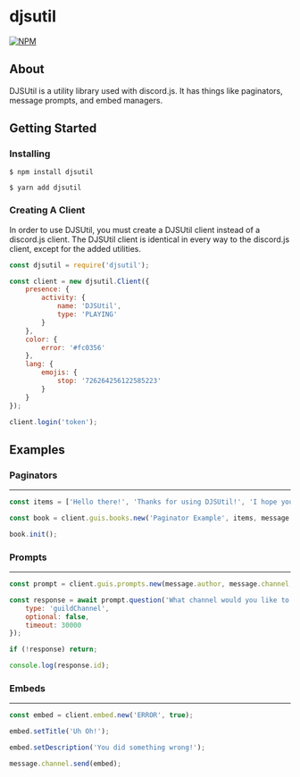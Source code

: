 # djsutil

[![NPM](https://nodei.co/npm/djsutil.png)](https://nodei.co/npm/djsutil/)

## About <a name = "about"></a>

DJSUtil is a utility library used with discord.js. It has things like paginators, message prompts, and embed managers.

## Getting Started <a name = "getting_started"></a>

### Installing

```
$ npm install djsutil
```

```
$ yarn add djsutil
```

### Creating A Client

In order to use DJSUtil, you must create a DJSUtil client instead of a discord.js client. The DJSUtil client is identical in every way to the discord.js client, except for the added utilities.

```js
const djsutil = require('djsutil');

const client = new djsutil.Client({
    presence: {
        activity: {
            name: 'DJSUtil',
            type: 'PLAYING'
        }
    },
    color: {
        error: '#fc0356'
    },
    lang: {
        emojis: {
            stop: '726264256122585223'
        }
    }
});

client.login('token');
```

## Examples

### Paginators

---

```js
const items = ['Hello there!', 'Thanks for using DJSUtil!', 'I hope you find it useful!'];

const book = client.guis.books.new('Paginator Example', items, message.author, message.channel, 1, false, 'SUCCESS', message.guild);

book.init();
```

### Prompts

---

```js
const prompt = client.guis.prompts.new(message.author, message.channel, 'BASIC', message.guild);

const response = await prompt.question('What channel would you like to choose?', 'This is the channel I will do the action towards.', {
    type: 'guildChannel',
    optional: false,
    timeout: 30000
});

if (!response) return;

console.log(response.id);
```

### Embeds

---

```js
const embed = client.embed.new('ERROR', true);

embed.setTitle('Uh Oh!');

embed.setDescription('You did something wrong!');

message.channel.send(embed);
```
